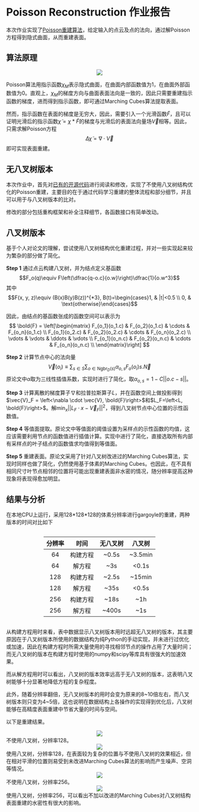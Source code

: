 # Poisson Reconstruction 作业报告

本次作业实现了[Poisson重建算法](https://hhoppe.com/poissonrecon.pdf)，给定输入的点云及点的法向，通过解Poisson方程得到隐式曲面，从而重建表面。

## 算法原理

<div align=center>
<img src="imgs/poissonAlg.png"/>
</div>

Poisson算法用指示函数$\chi_M$表示隐式曲面，在曲面内部函数值为1，在曲面外部函数值为0。直观上，$\chi_M$的梯度方向与曲面表面法向是一致的，因此只需要重建指示函数的梯度，进而得到指示函数，即可通过Marching Cubes算法提取表面。

然而，指示函数在表面的梯度是无穷大，因此，需要引入一个光滑函数$\tilde{F}$，且可以证明光滑后的指示函数$\tilde{\chi}=\chi*\tilde{F}$的梯度与光滑后的表面法向量场$\vec{V}$相等。因此，只需求解Poisson方程$$
\Delta\tilde{\chi} = \nabla \cdot \vec{V}
$$
即可实现表面重建。

## 无八叉树版本

本次作业中，首先对[已有的开源代码](https://github.com/xucao-42/poisson_surface_reconstruction)进行阅读和修改，实现了不使用八叉树结构优化的Poisson重建，主要目的在于通过代码学习重建的整体流程和部分细节，并且可以用于与八叉树版本的比对。

修改的部分包括重构框架和补全注释细节，各函数接口有简单改动。

## 八叉树版本

基于个人对论文的理解，尝试使用八叉树结构优化重建过程，并对一些实现起来较为繁杂的部分做了简化。

**Step 1** 通过点云构建八叉树，并为结点定义基函数$$F_o(q)\equiv F\left(\dfrac{q-o.c}{o.w}\right)\dfrac{1}{o.w^3}$$
其中
$$F(x, y, z)\equiv (B(x)B(y)B(z))^{*3}, B(t)=\begin{cases}1, & |t|<0.5 \\ 0, & \text{otherwise}\end{cases}$$

因此，由结点的基函数张成的函数空间可以表示为$$
\bold{F} = \left[\begin{matrix}
    F_{o_1}(o_1.c) & F_{o_2}(o_1.c) & \cdots & F_{o_n}(o_1.c) \\
    F_{o_1}(o_2.c) & F_{o_2}(o_2.c) & \cdots & F_{o_n}(o_2.c) \\
    \vdots & \vdots & \ddots & \vdots \\
    F_{o_1}(o_n.c) & F_{o_2}(o_n.c) & \cdots & F_{o_n}(o_n.c) \\
\end{matrix}\right]
$$

**Step 2** 计算节点中心的法向量$$
\vec{V}(o_i) \equiv \sum_{s\in S}\sum_{o\in \mathrm{Ngbr}_D(s)}\alpha_{o,s}F_o(o_i)s.\vec{N}
$$
原论文中$\alpha$取为三线性插值系数，实现时进行了简化，取$\alpha_{o,s} = 1-C||o.c-s||$。

**Step 3** 计算离散的梯度算子$\nabla$和拉普拉斯算子$L$，并在函数空间上做投影得到$\vec{V}_F = \left<\nabla \cdot \vec{V}, \bold{F}\right>$和$L_F=\left<L, \bold{F}\right>$。解$\min_{x}||L_F\cdot x - \vec{V}_F||^2$，得到八叉树节点中心位置的示性函数值。

**Step 4** 等值面提取。原论文中等值面的阈值设置为采样点的示性函数的均值，这应该需要利用节点的函数值进行插值计算。实现中进行了简化，直接选取所有内部有采样点的叶子结点的函数值求均值得到等值面。

**Step 5** 重建表面。原论文采用了针对八叉树改进过的Marching Cubes算法，实现时同样也做了简化，仍然使用基于体素的Marching Cubes。也因此，在不具有相同尺寸叶节点相邻的位置将可能出现重建表面非水密的情况，随分辨率提高这种现象将表现得愈加明显。

## 结果与分析

在本地CPU上运行，采用128\*128\*128的体素分辨率进行gargoyle的重建，两种版本的时间对比如下

<style>
.center 
{
  width: auto;
  display: table;
  margin-left: auto;
  margin-right: auto;
}
</style>

<div class="center">

| 分辨率 | 时间     | 无八叉树     | 八叉树     |
| :--------: | :--------: | :--------: | :--------: |
| 64 | 构建方程 | ~0.5s | ~3.5min |
| 64 | 解方程 | ~3s | <0.1s |
| 128 | 构建方程 | ~2.5s | ~15min |
| 128 | 解方程 | ~35s | <0.5s |
| 256 | 构建方程 | ~18s | ~1h |
| 256 | 解方程 | ~400s | ~1s |

</div>

从构建方程用时来看，表中数据显示八叉树版本用时远超无八叉树的版本，其主要原因在于八叉树版本所使用的数据结构为纯Python的手动实现，并未进行过优化或加速，因此在构建方程时所需大量使用的寻找相邻节点的操作占用了大量时间；而无八叉树的版本在构建方程时使用的numpy和scipy等库具有很强大的加速效果。

而从解方程用时可以看出，八叉树的版本效率远高于无八叉树的版本，这表明八叉树能够十分显著地降低方程的复杂程度。

此外，随着分辨率翻倍，无八叉树版本的用时会变为原来的8\~10倍左右，而八叉树版本则只变为4\~5倍，这也说明在数据结构上各操作的实现得到优化后，八叉树能够在高精度表面重建中节省大量的时间与空间。

以下是重建结果。


<div align=center>
<img src="imgs/notree128.png"/>
</div>
不使用八叉树，分辨率128。


<div align=center>
<img src="imgs/tree128.png"/>
</div>
使用八叉树，分辨率128，在表面较为复杂的位置与不使用八叉树的效果相近，但在相对平滑的位置则易受到未改进Marching Cubes算法的影响而产生噪声、空洞等情况。


<div align=center>
<img src="imgs/notree256.png"/>
</div>
不使用八叉树，分辨率256。


<div align=center>
<img src="imgs/tree256.png"/>
</div>
使用八叉树，分辨率256，可以看出不加以改进的Marching Cubes对八叉树结构表面重建的水密性有很大的影响。

